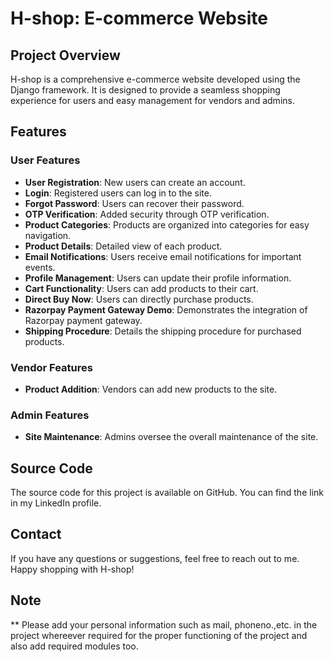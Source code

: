 # H-shop: E-commerce Website

## Project Overview

H-shop is a comprehensive e-commerce website developed using the Django framework. It is designed to provide a seamless shopping experience for users and easy management for vendors and admins.

## Features

### User Features

- **User Registration**: New users can create an account.
- **Login**: Registered users can log in to the site.
- **Forgot Password**: Users can recover their password.
- **OTP Verification**: Added security through OTP verification.
- **Product Categories**: Products are organized into categories for easy navigation.
- **Product Details**: Detailed view of each product.
- **Email Notifications**: Users receive email notifications for important events.
- **Profile Management**: Users can update their profile information.
- **Cart Functionality**: Users can add products to their cart.
- **Direct Buy Now**: Users can directly purchase products.
- **Razorpay Payment Gateway Demo**: Demonstrates the integration of Razorpay payment gateway.
- **Shipping Procedure**: Details the shipping procedure for purchased products.

### Vendor Features

- **Product Addition**: Vendors can add new products to the site.

### Admin Features

- **Site Maintenance**: Admins oversee the overall maintenance of the site.

## Source Code

The source code for this project is available on GitHub. You can find the link in my LinkedIn profile.

## Contact

If you have any questions or suggestions, feel free to reach out to me. Happy shopping with H-shop!

## Note

** Please add your personal information such as mail, phoneno.,etc. in the project whereever required for the proper functioning of the project and also add required modules too.
